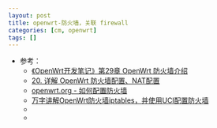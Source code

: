 ```yaml
---
layout: post
title: openwrt-防火墙，关联 firewall
categories: [cm, openwrt]
tags: []
---
```


* 参考： 
  * [《OpenWrt开发笔记》第29章 OpenWrt 防火墙介绍](https://blog.csdn.net/bruceoxl/article/details/78838946)
  * [20. 详解 OpenWrt 防火墙配置、NAT配置](https://www.i4k.xyz/article/weixin_38387929/117828113)
  * [openwrt.org - 如何配置防火墙](https://openwrt.org/zh-cn/doc/uci/firewall)
  * [万字讲解OpenWrt防火墙iptables，并使用UCI配置防火墙](https://blog.51cto.com/u_15346415/3694634)
  * []()
  * []()





















